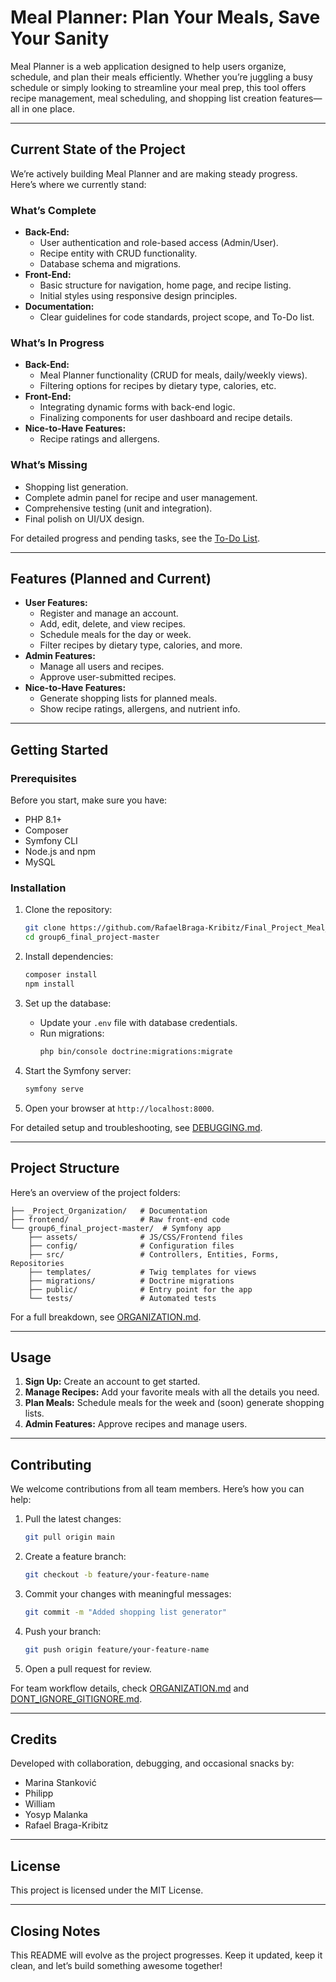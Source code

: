 # Meal Planner: Plan Your Meals, Save Your Sanity

Meal Planner is a web application designed to help users organize, schedule, and plan their meals efficiently. Whether you’re juggling a busy schedule or simply looking to streamline your meal prep, this tool offers recipe management, meal scheduling, and shopping list creation features—all in one place.

---

## Current State of the Project

We’re actively building Meal Planner and are making steady progress. Here’s where we currently stand:

### **What’s Complete**
- **Back-End:**
  - User authentication and role-based access (Admin/User).
  - Recipe entity with CRUD functionality.
  - Database schema and migrations.
- **Front-End:**
  - Basic structure for navigation, home page, and recipe listing.
  - Initial styles using responsive design principles.
- **Documentation:**
  - Clear guidelines for code standards, project scope, and To-Do list.

### **What’s In Progress**
- **Back-End:**
  - Meal Planner functionality (CRUD for meals, daily/weekly views).
  - Filtering options for recipes by dietary type, calories, etc.
- **Front-End:**
  - Integrating dynamic forms with back-end logic.
  - Finalizing components for user dashboard and recipe details.
- **Nice-to-Have Features:** 
  - Recipe ratings and allergens.

### **What’s Missing**
- Shopping list generation.
- Complete admin panel for recipe and user management.
- Comprehensive testing (unit and integration).
- Final polish on UI/UX design.

For detailed progress and pending tasks, see the [To-Do List](./_Project_Organization/02_ToDo.md).

---

## Features (Planned and Current)

- **User Features:**
  - Register and manage an account.
  - Add, edit, delete, and view recipes.
  - Schedule meals for the day or week.
  - Filter recipes by dietary type, calories, and more.
- **Admin Features:**
  - Manage all users and recipes.
  - Approve user-submitted recipes.
- **Nice-to-Have Features:**
  - Generate shopping lists for planned meals.
  - Show recipe ratings, allergens, and nutrient info.

---

## Getting Started

### **Prerequisites**
Before you start, make sure you have:
- PHP 8.1+
- Composer
- Symfony CLI
- Node.js and npm
- MySQL

### **Installation**
1. Clone the repository:
   ```bash
   git clone https://github.com/RafaelBraga-Kribitz/Final_Project_Meal_Planner.git
   cd group6_final_project-master
   ```

2. Install dependencies:
   ```bash
   composer install
   npm install
   ```

3. Set up the database:
   - Update your `.env` file with database credentials.
   - Run migrations:
     ```bash
     php bin/console doctrine:migrations:migrate
     ```

4. Start the Symfony server:
   ```bash
   symfony serve
   ```

5. Open your browser at `http://localhost:8000`.

For detailed setup and troubleshooting, see [DEBUGGING.md](./_Project_Organization/DEBUGGING.md).

---

## Project Structure

Here’s an overview of the project folders:

```
├── _Project_Organization/   # Documentation
├── frontend/                # Raw front-end code
└── group6_final_project-master/  # Symfony app
    ├── assets/              # JS/CSS/Frontend files
    ├── config/              # Configuration files
    ├── src/                 # Controllers, Entities, Forms, Repositories
    ├── templates/           # Twig templates for views
    ├── migrations/          # Doctrine migrations
    ├── public/              # Entry point for the app
    └── tests/               # Automated tests
```

For a full breakdown, see [ORGANIZATION.md](./_Project_Organization/ORGANIZATION.md).

---

## Usage

1. **Sign Up:** Create an account to get started.
2. **Manage Recipes:** Add your favorite meals with all the details you need.
3. **Plan Meals:** Schedule meals for the week and (soon) generate shopping lists.
4. **Admin Features:** Approve recipes and manage users.

---

## Contributing

We welcome contributions from all team members. Here’s how you can help:

1. Pull the latest changes:
   ```bash
   git pull origin main
   ```
2. Create a feature branch:
   ```bash
   git checkout -b feature/your-feature-name
   ```
3. Commit your changes with meaningful messages:
   ```bash
   git commit -m "Added shopping list generator"
   ```
4. Push your branch:
   ```bash
   git push origin feature/your-feature-name
   ```
5. Open a pull request for review.

For team workflow details, check [ORGANIZATION.md](./_Project_Organization/ORGANIZATION.md) and [DONT_IGNORE_GITIGNORE.md](./_Project_Organization/DONT_IGNORE_GITIGNORE.md).

---

## Credits

Developed with collaboration, debugging, and occasional snacks by:
- Marina Stanković  
- Philipp  
- William  
- Yosyp Malanka  
- Rafael Braga-Kribitz  

---

## License

This project is licensed under the MIT License.

---

## Closing Notes

This README will evolve as the project progresses. Keep it updated, keep it clean, and let’s build something awesome together!
